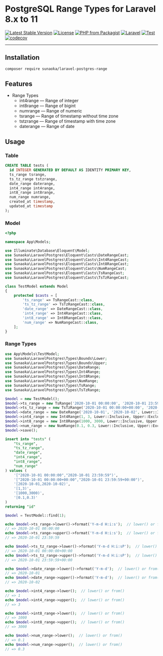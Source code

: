 # PostgreSQL Range Types for Laravel 8.x to 11

[![Latest Stable Version](https://poser.pugx.org/sunaoka/laravel-postgres-range/v/stable)](https://packagist.org/packages/sunaoka/laravel-postgres-range)
[![License](https://poser.pugx.org/sunaoka/laravel-postgres-range/license)](https://packagist.org/packages/sunaoka/laravel-postgres-range)
[![PHP from Packagist](https://img.shields.io/packagist/php-v/sunaoka/laravel-postgres-range)](composer.json)
[![Laravel](https://img.shields.io/badge/laravel-%3E=%208.x-red)](https://laravel.com/)
[![Test](https://github.com/sunaoka/laravel-postgres-range/actions/workflows/test.yml/badge.svg)](https://github.com/sunaoka/laravel-postgres-range/actions/workflows/test.yml)
[![codecov](https://codecov.io/gh/sunaoka/laravel-postgres-range/branch/develop/graph/badge.svg)](https://codecov.io/gh/sunaoka/laravel-postgres-range)

----

## Installation

```bash
composer require sunaoka/laravel-postgres-range
```

## Features

- Range Types
    - int4range — Range of integer
    - int8range — Range of bigint
    - numrange — Range of numeric
    - tsrange — Range of timestamp without time zone
    - tstzrange — Range of timestamp with time zone
    - daterange — Range of date

## Usage

### Table

```sql
CREATE TABLE tests (
  id INTEGER GENERATED BY DEFAULT AS IDENTITY PRIMARY KEY,
  ts_range tsrange,
  ts_tz_range tstzrange,
  date_range daterange,
  int4_range int4range,
  int8_range int8range,
  num_range numrange,
  created_at timestamp,
  updated_at timestamp
);
```

### Model

```php
<?php

namespace App\Models;

use Illuminate\Database\Eloquent\Model;
use Sunaoka\LaravelPostgres\Eloquent\Casts\DateRangeCast;
use Sunaoka\LaravelPostgres\Eloquent\Casts\Int4RangeCast;
use Sunaoka\LaravelPostgres\Eloquent\Casts\Int8RangeCast;
use Sunaoka\LaravelPostgres\Eloquent\Casts\NumRangeCast;
use Sunaoka\LaravelPostgres\Eloquent\Casts\TsRangeCast;
use Sunaoka\LaravelPostgres\Eloquent\Casts\TsTzRangeCast;

class TestModel extends Model
{
    protected $casts = [
        'ts_range' => TsRangeCast::class,
        'ts_tz_range' => TsTzRangeCast::class,
        'date_range' => DateRangeCast::class,
        'int4_range' => Int4RangeCast::class,
        'int8_range' => Int8RangeCast::class,
        'num_range' => NumRangeCast::class,
    ];
}
```

### Range Types

```php
use App\Models\TestModel;
use Sunaoka\LaravelPostgres\Types\Bounds\Lower;
use Sunaoka\LaravelPostgres\Types\Bounds\Upper;
use Sunaoka\LaravelPostgres\Types\DateRange;
use Sunaoka\LaravelPostgres\Types\Int4Range;
use Sunaoka\LaravelPostgres\Types\Int8Range;
use Sunaoka\LaravelPostgres\Types\NumRange;
use Sunaoka\LaravelPostgres\Types\TsRange;
use Sunaoka\LaravelPostgres\Types\TsTzRange;

$model = new TestModel();
$model->ts_range = new TsRange('2020-10-01 00:00:00', '2020-10-01 23:59:59', Lower::Inclusive, Upper::Exclusive);
$model->ts_tz_range = new TsTzRange('2020-10-01 00:00:00+00:00', '2020-10-01 23:59:59+00:00', Lower::Inclusive, Upper::Exclusive);
$model->date_range = new DateRange('2020-10-01', '2020-10-02', Lower::Inclusive, Upper::Exclusive);
$model->int4_range = new Int4Range(1, 3, Lower::Inclusive, Upper::Exclusive);
$model->int8_range = new Int8Range(1000, 3000, Lower::Inclusive, Upper::Exclusive);
$model->num_range = new NumRange(0.1, 0.3, Lower::Inclusive, Upper::Exclusive);
$model->save();
```

```sql
insert into "tests" (
    "ts_range",
    "ts_tz_range",
    "date_range",
    "int4_range",
    "int8_range",
    "num_range"
) values (
    '["2020-10-01 00:00:00","2020-10-01 23:59:59")',
    '["2020-10-01 00:00:00+00:00","2020-10-01 23:59:59+00:00")',
    '[2020-10-01,2020-10-02)',
    '[1,3)',
    '[1000,3000)',
    '[0.1,0.3)'
)
returning "id"
```

```php
$model = TestModel::find(1);

echo $model->ts_range->lower()->format('Y-m-d H:i:s');  // lower() or from()
// => 2020-10-01 00:00:00
echo $model->ts_range->upper()->format('Y-m-d H:i:s');  // lower() or from()
// => 2020-10-01 23:59:59

echo $model->ts_tz_range->lower()->format('Y-m-d H:i:sP');  // lower() or from()
// => 2020-10-01 00:00:00+00:00
echo $model->ts_tz_range->upper()->format('Y-m-d H:i:sP');  // lower() or from()
// => 2020-10-01 23:59:59+00:00

echo $model->date_range->lower()->format('Y-m-d');  // lower() or from()
// => 2020-10-01
echo $model->date_range->upper()->format('Y-m-d');  // lower() or from()
// => 2020-10-02

echo $model->int4_range->lower();  // lower() or from()
// => 1
echo $model->int4_range->upper();  // lower() or from()
// => 3

echo $model->int8_range->lower();  // lower() or from()
// => 1000
echo $model->int8_range->upper();  // lower() or from()
// => 3000

echo $model->num_range->lower();  // lower() or from()
// => 0.1
echo $model->num_range->upper();  // lower() or from()
// => 0.3
```
